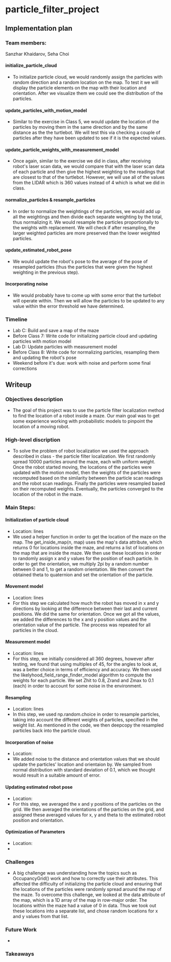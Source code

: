 # particle_filter_project

## Implementation plan

### Team members:
Sanzhar Khaidarov, Seha Choi

#### initialize_particle_cloud

- To initialize particle cloud, we would randomly assign the particles with random direction and a random location on the map. To test it we will display the particle elements on the map with their location and orientation. After we visualize them we could see the distribution of the particles.

#### update_particles_with_motion_model

- Similar to the exercise in Class 5, we would update the location of the particles by moving them in the same direction and by the same distance as the the turtlebot. We will test this via checking a couple of particles after they have been updated to see if it is the expected values.

#### update_particle_weights_with_measurement_model

- Once again, similar to the exercise we did in class, after receiving robot's laser scan data, we would compare that with the laser scan data of each particle and then give the highest weighting to the readings that are closest to that of the turtlebot. However, we will use all of the values from the LIDAR which is 360 values instead of 4 which is what we did in class.

#### normalize_particles & resample_particles

- In order to normalize the weightings of the particles, we would add up all the weightings and then divide each separate weighting by the total, thus normalizing it. We would resample the particles proportionally to the weights with replacement. We will check if after resampling, the larger weighted particles are more preserved than the lower weighted particles.

#### update_estimated_robot_pose

- We would update the robot's pose to the average of the pose of resampled particles (thus the particles that were given the highest weighting in the previous step). 

#### Incorporating noise

- We would probably have to come up with some error that the turtlebot will operate within. Then we will allow the particles to be updated to any value within the error threshold we have determined.

### Timeline

- Lab C: Build and save a map of the maze
- Before Class 7: Write code for initializing particle cloud and updating particles with motion model
- Lab D: Update particles with measurement model
- Before Class 8: Write code for normalizing particles, resampling them and updating the robot's pose
- Weekend before it's due: work with noise and perform some final corrections

## Writeup

### Objectives description
- The goal of this project was to use the particle filter localization method to find the location of a robot inside a maze. Our main goal was to get some experience working with probabilistic models to pinpoint the location of a moving robot.

### High-level discription
- To solve the problem of robot localization we used the approach described in class - the particle filter localization. We first randomly spread 10000 particles around the maze, each with uniform weight. Once the robot started moving, the locations of the particles were updated with the motion model, then the weights of the particles were recomputed based on the similarity between the particle scan readings and the robot scan readings. Finally the particles were resampled based on their recomputed weights. Eventually, the particles converged to the location of the robot in the maze. 

### Main Steps:

#### Initialization of particle cloud
- Location: lines 
- We used a helper function in order to get the location of the maze on the map. The get_inside_map(n, map) uses the map's data attribute, which returns 0 for locations inside the maze, and returns a list of locations on the map that are inside the maze. We then use these locations in order to randomly assign x and y values for the position of each particle. In order to get the orientation, we multiply 2pi by a random number between 0 and 1, to get a random orientation. We then convert the obtained theta to quaternion and set the orientation of the particle.

#### Movement model
- Location: lines
- For this step we calculated how much the robot has moved in x and y directions by looking at the difference between their last and current positions. We did the same for orientation. Once we got all the values, we added the differences to the x and y position values and the orientation value of the particle. The process was repeated for all particles in the cloud. 

#### Measurement model
- Location: lines
- For this step, we initially considered all 360 degrees, however after testing, we found that using multiples of 45, for the angles to look at, was a better choice in terms of efficiency and accuracy. We then used the likelyhood_field_range_finder_model algorithm to compute the weights for each particle. We set Zhit to 0.8, Zrand and Zmax to 0.1 (each) in order to account for some noise in the environment. 

#### Resampling
- Location: lines 
- In this step, we used np.random.choice in order to resample particles, taking into account the different weights of particles, specified in the weight list. As mentioned in the code, we then deepcopy the resampled particles back into the particle cloud. 

#### Incorporation of noise
- Location: 
- We added noise to the distance and orientation values that we should update the particles' location and orientaion by. We sampled from normal distribution with standard deviation of 0.1, which we thought would result in a suitable amount of error.

#### Updating estimated robot pose
- Location:
- For this step, we averaged the x and y positions of the particles on the grid. We then averaged the orientations of the particles on the grid, and assigned these averaged values for x, y  and theta to the estimated robot position and orientation. 

#### Optimization of Parameters
- Location:
- 

### Challenges
- A big challenge was understanding how the topics such as OccupancyGrid() work and how to correctly use their attributes. This affected the difficulty of initializing the particle cloud and ensuring that the locations of the particles were randomly spread around the map of the maze. To overcome this challenge, we looked at the data attribute of the map, which is a 1D array of the map in row-major order. The locations within the maze had a value of 0 in data. Thus we took out these locations into a separate list, and chose random locations for x and y values from that list. 

### Future Work
- 

### Takeaways






